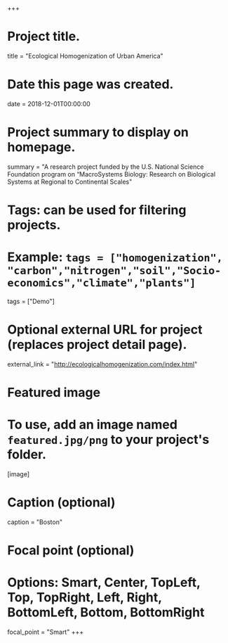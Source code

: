 +++
# Project title.
title = "Ecological Homogenization of Urban America"

# Date this page was created.
date = 2018-12-01T00:00:00

# Project summary to display on homepage.
summary = "A research project funded by the U.S. National Science Foundation program on “MacroSystems Biology: Research on Biological Systems at Regional to Continental Scales"

# Tags: can be used for filtering projects.
# Example: `tags = ["homogenization", "carbon","nitrogen","soil","Socio-economics","climate","plants"]`
tags = ["Demo"]

# Optional external URL for project (replaces project detail page).
external_link = "http://ecologicalhomogenization.com/index.html"

# Featured image
# To use, add an image named `featured.jpg/png` to your project's folder. 
[image]
  # Caption (optional)
  caption = "Boston"

  # Focal point (optional)
  # Options: Smart, Center, TopLeft, Top, TopRight, Left, Right, BottomLeft, Bottom, BottomRight
  focal_point = "Smart"
+++
